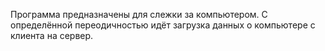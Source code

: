 Программа предназначены для слежки за компьютером. С определённой переодичностью идёт загрузка данных о компьютере с клиента на сервер.
